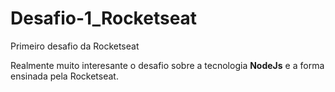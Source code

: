 # Desafio-1_Rocketseat
Primeiro desafio da Rocketseat

Realmente muito interesante o desafio sobre a tecnologia **NodeJs** e a forma ensinada pela Rocketseat.
